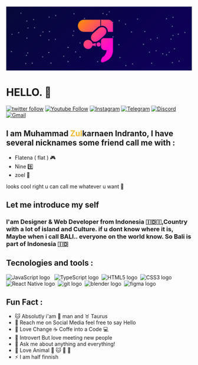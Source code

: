 <div align="center">

![Cover Image](./assets/banner-github.jpg)

</div>


# HELLO. 🐼


<a href="https://twitter.com/Flaatena_"><img alt="twitter follow" src="https://img.shields.io/twitter/follow/zoel?color=00acee&label=Zul%20on%20Twitter&logo=Twitter&logoColor=ffffff&style=flat-square="></a>
<a href="https://www.youtube.com/channel/UCwLr4n2CPBi-oJsy9Gnv05w"><img alt="Youtube Follow" src="https://img.shields.io/youtube/channel/subscribers/UCrd66qTdY9VCKHxufocLh2w?style=flat-square&color=ff0000&label=Zoel%20on%20YouTube&logo=YouTube"></a>
<a href="https://www.instagram.com/flaatena_/">![Instagram](https://img.shields.io/badge/Instagram-%23E4405F.svg?style=for-the-badge&logo=Instagram&logoColor=white)</a>
<a href="https://telegram.me/flatena">![Telegram](https://img.shields.io/badge/Telegram-2CA5E0?style=for-the-badge&logo=telegram&logoColor=white)</a>
<a href="https://discordapp.com/users/449572586901209099">![Discord](https://img.shields.io/badge/%3CZoel%3E-%237289DA.svg?style=for-the-badge&logo=discord&logoColor=white)</a>
<a href="mailto:mzulnewbie@gmail.com">![Gmail](https://img.shields.io/badge/Gmail-D14836?style=for-the-badge&logo=gmail&logoColor=white)</a>

## I am **Muhammad <span style="color:#F3BA2F">**Zul**</span>karnaen Indranto**, I have several nicknames some friend call me with :

- Flatena ( flat ) 🎮
- Nine 9️⃣
- zoel 🐼

looks cool right u can call me whatever u want 🥰

## Let me introduce my self
### I'am Designer & Web Developer from Indonesia 🇮🇩🇮,Country with a lot of island and Culture. if u dont know where it is, Maybe when i call BALI.. everyone on the world know. So Bali is part of Indonesia 🇮🇩

## Tecnologies and tools :
<img src="https://img.shields.io/badge/JavaScript-282C34?logo=javascript&logoColor=F7DF1E" alt="JavaScript logo" title="JavaScript" height="25" /> &nbsp;
<img src="https://img.shields.io/badge/TypeScript-282C34?logo=typescript&logoColor=3178C6" alt="TypeScript logo" title="TypeScript" height="25" />&nbsp;
<img src="https://img.shields.io/badge/HTML5-282C34?logo=html5&logoColor=E34F26" alt="HTML5 logo" title="HTML5" height="25" />&nbsp;
<img src="https://img.shields.io/badge/CSS3-282C34?logo=css3&logoColor=1572B6" alt="CSS3 logo" title="CSS3" height="25" />&nbsp;
<img src="https://img.shields.io/badge/React Native-282C34?logo=react&logoColor=61DAFB" alt="React Native logo" title="React Native" height="25" />&nbsp; 
<img src="https://img.shields.io/badge/git-282C34?logo=git&logoColor=F05032" alt="git logo" title="git" height="25" />&nbsp;
<img src="https://img.shields.io/badge/blender-282C34?logo=blender&logoColor=orange" alt="blender logo" title="blender" height="25" />&nbsp;
<img src="https://img.shields.io/badge/figma-282C34?logo=figma&logoColor=Fff" alt="figma logo" title="figma" height="25" />&nbsp;

## Fun Fact :
- 🐱 Absolutly i'am 👨 man and ♉ Taurus
- 📧 Reach me on Social Media feel free to say Hello
- 💓 Love Change ☕ Coffe into a Code  💻
- 🙂 Introvert But love meeting new people 
- 💬 Ask me about anything and everything!
-  🚀 Love Animal 🐼 🐱 🦖 🦕
-  ⚡ I am half finnish

